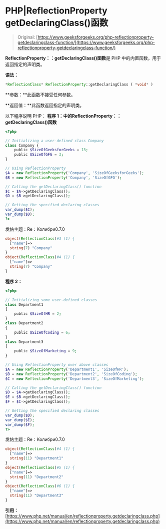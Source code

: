 # PHP|ReflectionProperty getDeclaringClass()函数

> Original: [https://www.geeksforgeeks.org/php-reflectionproperty-getdeclaringclass-function/](https://www.geeksforgeeks.org/php-reflectionproperty-getdeclaringclass-function/)

**ReflectionProperty：：getDeclaringClass()函数**是 PHP 中的内置函数，用于返回指定的声明类。

**语法：**

```php
*ReflectionClass* ReflectionProperty::getDeclaringClass ( *void* )
```

**参数：**此函数不接受任何参数。

**返回值：**此函数返回指定的声明类。

以下程序说明 PHP：
**程序 1：**中的**ReflectionProperty：：getDeclaringClass()函数**

```php
<?php

// Initializing a user-defined class Company
class Company {
    public $SizeOfGeeksforGeeks = 13;
    public $SizeOfGFG = 3;
}

// Using ReflectionProperty 
$A = new ReflectionProperty('Company', 'SizeOfGeeksforGeeks');
$B = new ReflectionProperty('Company', 'SizeOfGFG');

// Calling the getDeclaringClass() function
$C = $A->getDeclaringClass();
$D = $B->getDeclaringClass();

// Getting the specified declaring classes
var_dump($C);
var_dump($D);
?>
```

发帖主题：Re：Колибри0.7.0

```php
object(ReflectionClass)#3 (1) {
  ["name"]=>
  string(7) "Company"
}
object(ReflectionClass)#4 (1) {
  ["name"]=>
  string(7) "Company"
}

```

**程序 2：**

```php
<?php

// Initializing some user-defined classes
class Department1
{
    public $SizeOfHR = 2;
}
class Department2
{
    public $SizeOfCoding = 6;
}
class Department3
{
    public $SizeOfMarketing = 9;
}

// Using ReflectionProperty over above classes
$A = new ReflectionProperty('Department1', 'SizeOfHR');
$B = new ReflectionProperty('Department2', 'SizeOfCoding');
$C = new ReflectionProperty('Department3', 'SizeOfMarketing');

// Calling the getDeclaringClass() function
$D = $A->getDeclaringClass();
$E = $B->getDeclaringClass();
$F = $C->getDeclaringClass();

// Getting the specified declaring classes
var_dump($D);
var_dump($E);
var_dump($F);
?>
```

发帖主题：Re：Колибри0.7.0

```php
object(ReflectionClass)#4 (1) {
  ["name"]=>
  string(11) "Department1"
}
object(ReflectionClass)#5 (1) {
  ["name"]=>
  string(11) "Department2"
}
object(ReflectionClass)#6 (1) {
  ["name"]=>
  string(11) "Department3"
}

```

**引用：**[https://www.php.net/manual/en/reflectionproperty.getdeclaringclass.php](https://www.php.net/manual/en/reflectionproperty.getdeclaringclass.php)